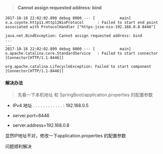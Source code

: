> #### Cannot assign requested address: bind
```
2017-10-18 22:02:02.898 debug 8000 --- [           main] o.a.coyote.http11.Http11NioProtocol      : Failed to start end point associated with ProtocolHandler ["https-jsse-nio-192.168.0.8-8446"]

java.net.BindException: Cannot assign requested address: bind
...
...
2017-10-18 22:02:02.899 debug 8000 --- [           main] o.apache.catalina.core.StandardService   : Failed to start connector [Connector[HTTP/1.1-8446]]

org.apache.catalina.LifecycleException: Failed to start component [Connector[HTTP/1.1-8446]]
```
#### 解决办法

> 先看一下本机地址 和 SpringBoot/application.properties 的配置参数

- IPv4 地址 . . . . . . . . . . . . : 192.168.0.5

- server.port=8446
- server.address=192.168.0.8

显然IP地址不对，修改一下application.properties 的配置参数

问题顺利解决


